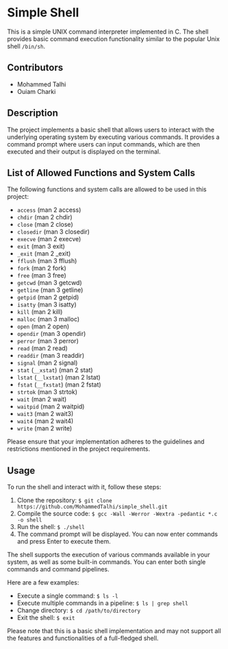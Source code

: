 # Simple Shell

This is a simple UNIX command interpreter implemented in C. The shell provides basic command execution functionality similar to the popular Unix shell `/bin/sh`.

## Contributors

- Mohammed Talhi
- Ouiam Charki

## Description

The project implements a basic shell that allows users to interact with the underlying operating system by executing various commands. It provides a command prompt where users can input commands, which are then executed and their output is displayed on the terminal.

## List of Allowed Functions and System Calls

The following functions and system calls are allowed to be used in this project:

- `access` (man 2 access)
- `chdir` (man 2 chdir)
- `close` (man 2 close)
- `closedir` (man 3 closedir)
- `execve` (man 2 execve)
- `exit` (man 3 exit)
- `_exit` (man 2 _exit)
- `fflush` (man 3 fflush)
- `fork` (man 2 fork)
- `free` (man 3 free)
- `getcwd` (man 3 getcwd)
- `getline` (man 3 getline)
- `getpid` (man 2 getpid)
- `isatty` (man 3 isatty)
- `kill` (man 2 kill)
- `malloc` (man 3 malloc)
- `open` (man 2 open)
- `opendir` (man 3 opendir)
- `perror` (man 3 perror)
- `read` (man 2 read)
- `readdir` (man 3 readdir)
- `signal` (man 2 signal)
- `stat` (`__xstat`) (man 2 stat)
- `lstat` (`__lxstat`) (man 2 lstat)
- `fstat` (`__fxstat`) (man 2 fstat)
- `strtok` (man 3 strtok)
- `wait` (man 2 wait)
- `waitpid` (man 2 waitpid)
- `wait3` (man 2 wait3)
- `wait4` (man 2 wait4)
- `write` (man 2 write)

Please ensure that your implementation adheres to the guidelines and restrictions mentioned in the project requirements.

## Usage

To run the shell and interact with it, follow these steps:

1. Clone the repository: `$ git clone https://github.com/MohammedTalhi/simple_shell.git`
2. Compile the source code: `$ gcc -Wall -Werror -Wextra -pedantic *.c -o shell`
3. Run the shell: `$ ./shell`
4. The command prompt will be displayed. You can now enter commands and press Enter to execute them.

The shell supports the execution of various commands available in your system, as well as some built-in commands. You can enter both single commands and command pipelines.

Here are a few examples:

- Execute a single command: `$ ls -l`
- Execute multiple commands in a pipeline: `$ ls | grep shell`
- Change directory: `$ cd /path/to/directory`
- Exit the shell: `$ exit`

Please note that this is a basic shell implementation and may not support all the features and functionalities of a full-fledged shell.

